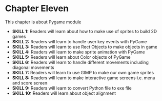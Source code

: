 # Chapter Eleven

This chapter is about Pygame module

* **SKILL 1:** Readers will learn about how to make use of sprites to build 2D games
* **SKILL 2:** Readers will learn to handle user key events with PyGame
* **SKILL 3:** Readers will learn to use Rect Objects to make objects in game
* **SKILL 4:** Readers will learn to make sprite animation with PyGame
* **SKILL 5:** Readers will learn about Color objects of PyGame
* **SKILL 6:** Readers will learn to handle different movements including diagonal movements
* **SKILL 7:** Readers will learn to use GIMP to make our own game sprites
* **SKILL 8:** Readers will learn to make interactive game screens i.e. menu and score screen
* **SKILL 9:** Readers will learn to convert Python file to exe file
* **SKILL 10:** Readers will learn about object alignment
